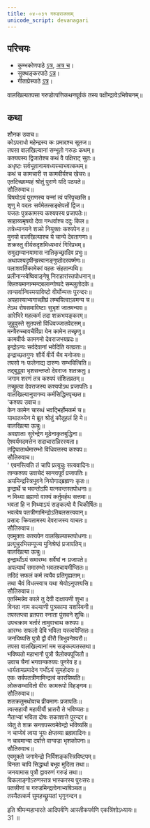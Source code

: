 ```yaml
---  
title: ०४-०३१ गरुडराजत्वम्
unicode_script: devanagari
---  
```


## परिचयः
- कुम्भकोणपाठे [ऽत्र](https://archive.org/details/mahAbhArata-kumbhakoNam/page/n369), [अत्र च](https://sanskritdocuments.org/mirrors/mahabharata/mbhK/mahabharata-k-01-sa.html)।
- सुक्थङ्करपाठे [ऽत्र](http://bombay.indology.info/mahabharata/text/UD/MBh01.txt)।
- गीताप्रेस्पाठे [ऽत्र](https://archive.org/stream/mahabharata01ramauoft#page/564/mode/2up)।

वालखिल्यतपसा गरुडोत्पत्तिकथनपूर्वकं तस्य पक्षीन्द्रत्वेऽभिषेचनम्॥  

## कथा

शौनक उवाच॥  
कोऽपराधो महेन्द्रस्य कः प्रमादश्च सूतज॥  
तपसा वालखिल्यानां सम्भूतो गरुडः कथम्॥  
कश्यपस्य द्विजातेश्च कथं वै पक्षिराट् सुतः॥  
अधृष्टः सर्वभूतानामवध्यस्चाभवत्कथम्॥  
कथं च कामचारी स कामवीर्यश्च खेचरः॥  
एतदिच्छाम्यहं श्रोतुं पुराणे यदि पठ्यते॥  
सौतिरुवाच॥  
विषयोऽयं पुराणस्य यन्मां त्वं परिपृच्छसि॥  
शृणु मे वदतः सर्वमेतत्सङ्क्षेपतों द्विज॥  
यजतः पुत्रकामस्य कश्यपस्य प्रजापतेः॥  
साहाय्यमृषयो देवा गन्धर्वाश्च ददुः किल॥  
तत्रेध्मानयने शक्रो नियुक्तः कश्यपेन ह॥  
मुनयो वालखिल्याश्च ये चान्ये देवतागणाः॥  
शक्रस्तु वीर्यसदृशमिध्यभारं गिरिप्रभम्॥  
समुद्यम्यानयामास नातिकृच्छ्रादिव प्रभुः॥  
अथापश्यदृषीन्ह्रस्वानङ्गुष्ठोदरवर्ष्मणः॥  
पलाशवर्तिकामेकां वहतः संहतान्पथि॥  
प्रलीनान्स्वेष्विवाङ्गेषु निराहारांस्तपोधनान्॥  
क्लिश्यमानान्मन्दबलान्गोष्पदे सम्प्लुतोदके॥  
तान्सर्वान्विस्मयाविष्टो वीर्योन्मत्तः पुरन्दरः॥  
अपहास्याभ्यगाच्छीघ्रं लम्बयित्वाऽवमन्य च॥  
तेऽथ रोषसमाविष्टाः सुभृशं जातमन्यवः॥  
आरेभिरे महत्कर्म तदा शक्रभयङ्करम्॥  
जुहुवुस्ते सुतपसो विधिवज्जातवेदसम्॥  
मन्त्रैरुच्चावचैर्विप्रा येन कामेन तच्छृणु॥  
कामवीर्यः कामगमो देवराजभयप्रदः॥  
इन्द्रोऽन्यः सर्वदेवानां भवेदिति यतव्रताः॥  
इन्द्राच्छतगुणः शौर्ये वीर्ये चैव मनोजवः॥  
तपसो नः फलेनाद्य दारुणः सम्भवित्विति॥  
तद्बुद्ध्वा भृशसन्तप्तो देवराजः शतक्रतुः॥  
जगाम शरणं तत्र कश्यपं संशितव्रतम्॥  
तच्छ्रुत्वा देवराजस्य कश्यपोऽथ प्रजापतिः॥  
वालखिल्यानुपागम्य कर्मसिद्धिमपृच्छत॥  
'कश्यप उवाच॥  
केन कामेन चारब्धं भवद्भिर्होमकर्म च॥  
याथातथ्येन मे ब्रूत श्रोतुं कौतूहलं हि मे॥  
वालखिल्या ऊचुः॥  
अवज्ञाताः सुरेन्द्रेण मूढेनाकृतबुद्धिना॥  
ऐश्वर्यमदमत्तेन सदाचारान्निरस्यता॥  
तद्विघातार्थमारम्भो विधिवत्तस्य कश्यप॥  
सौतिरुवाच॥  
' एवमस्त्विति तं चापि प्रत्यूचुः सत्यवादिनः॥  
तान्कश्यप उवाचेदं सान्त्वपूर्वं प्रजापतिः॥  
अयमिन्द्रस्त्रिभुवने नियोगाद्ब्रह्मणः कृतः॥  
इन्द्रार्थे च भवन्तोऽपि यत्नवन्तस्तपोधनाः॥  
न मिथ्या ब्रह्मणो वाक्यं कर्तुमर्हथ सत्तमाः॥  
भवतां हि न मिथ्याऽयं सङ्कल्पो वै चिकीर्षितः॥  
भवत्वेष पतत्रीणामिन्द्रोऽतिबलसत्त्ववान्॥  
प्रसादः क्रियतामस्य देवराजस्य याचतः॥  
सौतिरुवाच॥  
एवमुक्ताः कश्यपेन वालखिल्यास्तपोधनाः॥  
प्रत्यूचुरभिसम्पूज्य मुनिश्रेष्ठं प्रजापतिम्॥  
वालखिल्या ऊचुः॥  
इन्द्रार्थोऽयं समारम्भः सर्वेषां नः प्रजापते॥  
अपत्यार्थं समारम्भो भवतश्चायमीप्सितः॥  
तदिदं सफलं कर्म त्वयैव प्रतिगृह्यताम्॥  
तथा चैवं विधत्स्वात्र यथा श्रेयोऽनुपश्यसि॥  
सौतिरुवाच॥  
एतस्मिन्नेव काले तु देवी दाक्षायणी शुभा॥  
विनता नाम कल्याणी पुत्रकामा यशस्विनी॥  
तपस्तप्त्वा व्रतपरा स्नाता पुंसवने शुचिः॥  
उपचक्राम भर्तारं तामुवाचाथ कश्यपः॥  
आरम्भः सफलो देवि भविता यस्त्वयेप्सितः॥  
जनयिष्यसि पुत्रौ द्वौ वीरौ त्रिभुवनेश्वरौ॥  
तपसा वालखिल्यानां मम सङ्कल्पतस्तथा॥  
भविष्यतो महाभागौ पुत्रौ त्रैलोक्यपूजितौ॥  
उवाच चैनां भगवान्कश्यपः पुनरेव ह॥  
धार्यतामप्रमादेन गर्भोऽयं सुमहोदयः॥  
एकः सर्वपतत्रीणामिन्द्रत्वं कारयिष्यति॥  
लोकसम्भावितो वीरः कामरूपो विहङ्गमः॥  
सौतिरुवाच॥  
शतक्रतुमथोवाच प्रीयमाणः प्रजापतिः॥  
त्वत्सहायौ महावीर्यौ भ्रातरौ ते भविष्यतः॥  
नैताभ्यां भविता दोषः सकाशात्ते पुरन्दर॥  
व्येतु ते शक्र सन्तापस्त्वमेवेन्द्रो भविष्यसि॥  
न चाप्येवं त्वया भूयः क्षेप्तव्या ब्रह्मवादिनः॥  
न चावमान्या दर्पात्ते वाग्वज्रा भृशकोपनाः॥  
सौतिरुवाच॥  
एवमुक्तो जगामेन्द्रो निर्विशङ्कस्त्रिविष्टपम्॥  
विनता चापि सिद्धार्था बभूव मुदिता तथा॥  
जनयामास पुत्रौ द्वावरुणं गरुडं तथा॥  
विकलाङ्गोऽरुणस्तत्र भास्करस्य पुरःसरः॥  
पतत्त्रीणां च गरुडमिन्द्रत्वेनाभ्यषिञ्चत॥  
तस्यैतत्कर्म सुमहच्छ्रूयतां भृगुनन्दन॥  

इति श्रीमन्महाभारते आदिपर्वणि आस्तीकपर्वणि एकत्रिंशोऽध्यायः॥  
31 ॥  
